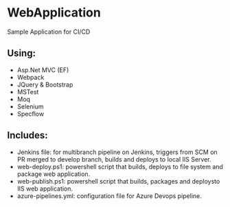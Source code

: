 # WebApplication
Sample Application for CI/CD

## Using:
* Asp.Net MVC (EF)
* Webpack
* JQuery & Bootstrap
* MSTest
* Moq
* Selenium
* Specflow

## Includes:
* Jenkins file: for multibranch pipeline on Jenkins, triggers from SCM on PR merged to develop branch, builds and deploys to local IIS Server.
* web-deploy.ps1: powershell script that builds, deploys to file system and package web application.
* web-publish.ps1: powershell script that builds, packages and deploysto IIS web application.
* azure-pipelines.yml: configuration file for Azure Devops pipeline.

